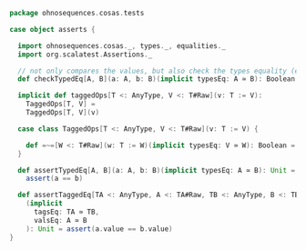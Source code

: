 
```scala
package ohnosequences.cosas.tests

case object asserts {

  import ohnosequences.cosas._, types._, equalities._
  import org.scalatest.Assertions._

  // not only compares the values, but also check the types equality (essential for tagged values)
  def checkTypedEq[A, B](a: A, b: B)(implicit typesEq: A ≃ B): Boolean = a == b

  implicit def taggedOps[T <: AnyType, V <: T#Raw](v: T := V):
    TaggedOps[T, V] =
    TaggedOps[T, V](v)

  case class TaggedOps[T <: AnyType, V <: T#Raw](v: T := V) {

    def =~=[W <: T#Raw](w: T := W)(implicit typesEq: V ≃ W): Boolean = v.value == w.value
  }

  def assertTypedEq[A, B](a: A, b: B)(implicit typesEq: A ≃ B): Unit =
    assert(a == b)

  def assertTaggedEq[TA <: AnyType, A <: TA#Raw, TB <: AnyType, B <: TB#Raw](a: TA := A, b: TB := B)
    (implicit
      tagsEq: TA ≃ TB,
      valsEq: A ≃ B
    ): Unit = assert(a.value == b.value)
}

```




[test/scala/cosas/asserts.scala]: asserts.scala.md
[test/scala/cosas/DenotationTests.scala]: DenotationTests.scala.md
[test/scala/cosas/SubsetTypesTests.scala]: SubsetTypesTests.scala.md
[test/scala/cosas/EqualityTests.scala]: EqualityTests.scala.md
[test/scala/cosas/PropertyTests.scala]: PropertyTests.scala.md
[test/scala/cosas/RecordTests.scala]: RecordTests.scala.md
[test/scala/cosas/TypeSetTests.scala]: TypeSetTests.scala.md
[test/scala/cosas/TypeUnionTests.scala]: TypeUnionTests.scala.md
[main/scala/cosas/typeUnions.scala]: ../../../main/scala/cosas/typeUnions.scala.md
[main/scala/cosas/properties.scala]: ../../../main/scala/cosas/properties.scala.md
[main/scala/cosas/records.scala]: ../../../main/scala/cosas/records.scala.md
[main/scala/cosas/fns.scala]: ../../../main/scala/cosas/fns.scala.md
[main/scala/cosas/types.scala]: ../../../main/scala/cosas/types.scala.md
[main/scala/cosas/typeSets.scala]: ../../../main/scala/cosas/typeSets.scala.md
[main/scala/cosas/ops/typeSets/Conversions.scala]: ../../../main/scala/cosas/ops/typeSets/Conversions.scala.md
[main/scala/cosas/ops/typeSets/Filter.scala]: ../../../main/scala/cosas/ops/typeSets/Filter.scala.md
[main/scala/cosas/ops/typeSets/Subtract.scala]: ../../../main/scala/cosas/ops/typeSets/Subtract.scala.md
[main/scala/cosas/ops/typeSets/Mappers.scala]: ../../../main/scala/cosas/ops/typeSets/Mappers.scala.md
[main/scala/cosas/ops/typeSets/Union.scala]: ../../../main/scala/cosas/ops/typeSets/Union.scala.md
[main/scala/cosas/ops/typeSets/Reorder.scala]: ../../../main/scala/cosas/ops/typeSets/Reorder.scala.md
[main/scala/cosas/ops/typeSets/Take.scala]: ../../../main/scala/cosas/ops/typeSets/Take.scala.md
[main/scala/cosas/ops/typeSets/Representations.scala]: ../../../main/scala/cosas/ops/typeSets/Representations.scala.md
[main/scala/cosas/ops/typeSets/Pop.scala]: ../../../main/scala/cosas/ops/typeSets/Pop.scala.md
[main/scala/cosas/ops/typeSets/Replace.scala]: ../../../main/scala/cosas/ops/typeSets/Replace.scala.md
[main/scala/cosas/equality.scala]: ../../../main/scala/cosas/equality.scala.md
